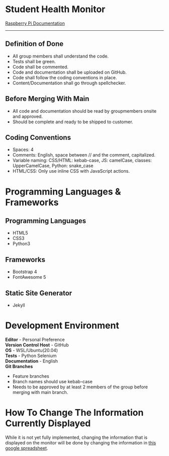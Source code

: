 # Student Health Monitor

[Raspberry Pi Documentation](https://github.com/NTI-Gymnasieingenjor/elevhalsa-digital-skylt/blob/master/documentation.md)

***

## Definition of Done
+ All group members shall understand the code.
+ Tests shall be green.
+ Code shall be commented.
+ Code and documentation shall be uploaded on GitHub.
+ Code shall follow the coding conventions in place.
+ Content/Documentation shall go through spellchecker.

## Before Merging With Main
+ All code and documentation should be read by groupmembers onsite and approved.
+ Should be complete and ready to be shipped to customer.

## Coding Conventions
+ Spaces: 4
+ Comments: English, space between // and the comment, capitalized.
+ Variable naming: CSS/HTML: kebab-case, JS: camelCase, classes: UpperCamelCase, Python: snake_case
+ HTML/CSS: Only use inline CSS with JavaScript actions.

# Programming Languages & Frameworks
## Programming Languages
+ HTML5
+ CSS3
+ Python3

## Frameworks
+ Bootstrap 4
+ FontAwesome 5

## Static Site Generator
+ Jekyll

# Development Environment
**Editor** - Personal Preference <br>
**Version Control Host** - GitHub <br>
**OS** - WSL/Ubuntu(20.04) <br>
**Tests** - Python Selenium <br>
**Documentation** - English <br>
**Git Branches**
+ Feature branches
+ Branch names should use kebab-case
+ Needs to be approved by at least 2 members of the group before merging with main branch.

# How To Change The Information Currently Displayed

While it is not yet fully implemented, changing the information that is displayed on the monitor will be done by changing the information in [this google spreadsheet](https://docs.google.com/spreadsheets/d/1k0qCUQbKvipCa8dhFcFjccRAWVGSeYF_MJwcu1Fy5Ls/edit#gid=0).